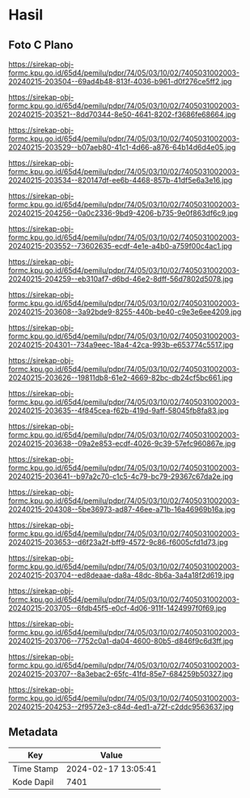 # Hasil

## Foto C Plano

https://sirekap-obj-formc.kpu.go.id/65d4/pemilu/pdpr/74/05/03/10/02/7405031002003-20240215-203504--69ad4b48-813f-4036-b961-d0f276ce5ff2.jpg

https://sirekap-obj-formc.kpu.go.id/65d4/pemilu/pdpr/74/05/03/10/02/7405031002003-20240215-203521--8dd70344-8e50-4641-8202-f3686fe68664.jpg

https://sirekap-obj-formc.kpu.go.id/65d4/pemilu/pdpr/74/05/03/10/02/7405031002003-20240215-203529--b07aeb80-41c1-4d66-a876-64b14d6d4e05.jpg

https://sirekap-obj-formc.kpu.go.id/65d4/pemilu/pdpr/74/05/03/10/02/7405031002003-20240215-203534--820147df-ee6b-4468-857b-41df5e6a3e16.jpg

https://sirekap-obj-formc.kpu.go.id/65d4/pemilu/pdpr/74/05/03/10/02/7405031002003-20240215-204256--0a0c2336-9bd9-4206-b735-9e0f863df6c9.jpg

https://sirekap-obj-formc.kpu.go.id/65d4/pemilu/pdpr/74/05/03/10/02/7405031002003-20240215-203552--73602635-ecdf-4e1e-a4b0-a759f00c4ac1.jpg

https://sirekap-obj-formc.kpu.go.id/65d4/pemilu/pdpr/74/05/03/10/02/7405031002003-20240215-204259--eb310af7-d6bd-46e2-8dff-56d7802d5078.jpg

https://sirekap-obj-formc.kpu.go.id/65d4/pemilu/pdpr/74/05/03/10/02/7405031002003-20240215-203608--3a92bde9-8255-440b-be40-c9e3e6ee4209.jpg

https://sirekap-obj-formc.kpu.go.id/65d4/pemilu/pdpr/74/05/03/10/02/7405031002003-20240215-204301--734a9eec-18a4-42ca-993b-e653774c5517.jpg

https://sirekap-obj-formc.kpu.go.id/65d4/pemilu/pdpr/74/05/03/10/02/7405031002003-20240215-203626--19811db8-61e2-4669-82bc-db24cf5bc661.jpg

https://sirekap-obj-formc.kpu.go.id/65d4/pemilu/pdpr/74/05/03/10/02/7405031002003-20240215-203635--4f845cea-f62b-419d-9aff-58045fb8fa83.jpg

https://sirekap-obj-formc.kpu.go.id/65d4/pemilu/pdpr/74/05/03/10/02/7405031002003-20240215-203638--09a2e853-ecdf-4026-9c39-57efc960867e.jpg

https://sirekap-obj-formc.kpu.go.id/65d4/pemilu/pdpr/74/05/03/10/02/7405031002003-20240215-203641--b97a2c70-c1c5-4c79-bc79-29367c67da2e.jpg

https://sirekap-obj-formc.kpu.go.id/65d4/pemilu/pdpr/74/05/03/10/02/7405031002003-20240215-204308--5be36973-ad87-46ee-a71b-16a46969b16a.jpg

https://sirekap-obj-formc.kpu.go.id/65d4/pemilu/pdpr/74/05/03/10/02/7405031002003-20240215-203653--d6f23a2f-bff9-4572-9c86-f6005cfd1d73.jpg

https://sirekap-obj-formc.kpu.go.id/65d4/pemilu/pdpr/74/05/03/10/02/7405031002003-20240215-203704--ed8deaae-da8a-48dc-8b6a-3a4a18f2d619.jpg

https://sirekap-obj-formc.kpu.go.id/65d4/pemilu/pdpr/74/05/03/10/02/7405031002003-20240215-203705--6fdb45f5-e0cf-4d06-911f-1424997f0f69.jpg

https://sirekap-obj-formc.kpu.go.id/65d4/pemilu/pdpr/74/05/03/10/02/7405031002003-20240215-203706--7752c0a1-da04-4600-80b5-d846f9c6d3ff.jpg

https://sirekap-obj-formc.kpu.go.id/65d4/pemilu/pdpr/74/05/03/10/02/7405031002003-20240215-203707--8a3ebac2-65fc-41fd-85e7-684259b50327.jpg

https://sirekap-obj-formc.kpu.go.id/65d4/pemilu/pdpr/74/05/03/10/02/7405031002003-20240215-204253--2f9572e3-c84d-4ed1-a72f-c2ddc9563637.jpg


## Metadata

| Key        | Value               |
| ---------- | ------------------- |
| Time Stamp | 2024-02-17 13:05:41 |
| Kode Dapil | 7401                |




